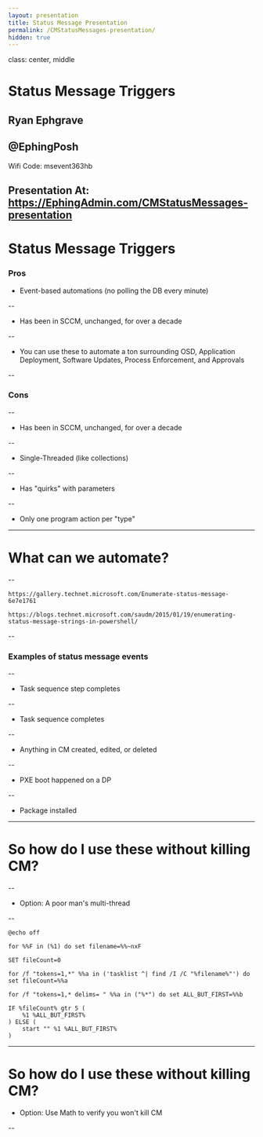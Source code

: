```yaml
---
layout: presentation
title: Status Message Presentation
permalink: /CMStatusMessages-presentation/
hidden: true
---
```


class: center, middle

# Status Message Triggers

## Ryan Ephgrave

## @EphingPosh

Wifi Code: msevent363hb

Presentation At: https://EphingAdmin.com/CMStatusMessages-presentation
---

# Status Message Triggers

### Pros
  * Event-based automations (no polling the DB every minute)

--

  * Has been in SCCM, unchanged, for over a decade

--

  * You can use these to automate a ton surrounding OSD, Application Deployment, Software Updates, Process Enforcement, and Approvals

--

### Cons

--

  * Has been in SCCM, unchanged, for over a decade

--

  * Single-Threaded (like collections)

--

  * Has "quirks" with parameters

--

  * Only one program action per "type"

---

# What can we automate?

--

```
https://gallery.technet.microsoft.com/Enumerate-status-message-6e7e1761
```
```
https://blogs.technet.microsoft.com/saudm/2015/01/19/enumerating-status-message-strings-in-powershell/
```
--

### Examples of status message events

--

* Task sequence step completes

--

* Task sequence completes

--

* Anything in CM created, edited, or deleted

--

* PXE boot happened on a DP

--

* Package installed

---

# So how do I use these without killing CM?

--

* Option: A poor man's multi-thread

--

```
@echo off

for %%F in (%1) do set filename=%%~nxF

SET fileCount=0

for /f "tokens=1,*" %%a in ('tasklist ^| find /I /C "%filename%"') do set fileCount=%%a

for /f "tokens=1,* delims= " %%a in ("%*") do set ALL_BUT_FIRST=%%b

IF %fileCount% gtr 5 (
	%1 %ALL_BUT_FIRST%
) ELSE (
	start "" %1 %ALL_BUT_FIRST%
)
```

---

# So how do I use these without killing CM?

* Option: Use Math to verify you won't kill CM

--

